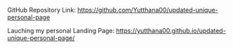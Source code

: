 

GitHub Repository Link: https://github.com/Yutthana00/updated-unique-personal-page

Lauching my personal Landing Page: https://yutthana00.github.io/updated-unique-personal-page/


